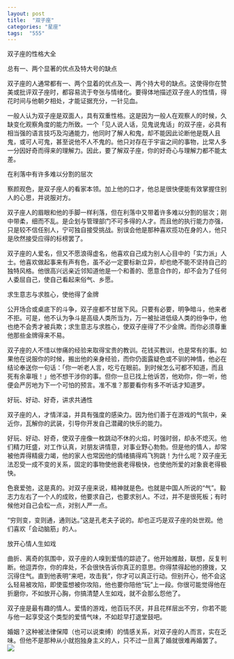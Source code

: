 ```yaml
---
layout: post
title:  "双子座"
categories: "星座"
tags:  "555"
---
```

双子座的性格大全

总有一、两个显著的优点及特大号的缺点

双子座的人通常都有一、两个显着的优点及一、两个持大号的缺点。这使得你在赞美或批评双子座时，都容易流于夸张与情绪化。要得体地描述双子座人的性情，得花时间与他朝夕相处，才能证据充分，一针见血。

一般人认为双子座是双面人，具有双重性格。这是因为一般人在观察人的时候，久缺变化观察角度的能力所致。一个「见人说人话，见鬼说鬼话」的双子座，必具有相当强的语言技巧及沟通能力，他同时了解人和鬼，却不能因此论断他是既人且鬼，或可人可鬼，甚至说他不人不鬼的。他只对存在于宇宙之间的事物，比常人多一分因好奇而得来的理解力。因此，要了解双子座，你的好奇心与理解力都不能太差。

在利落中有许多难以分割的层次

察颜观色，是双子座人的看家本领。加上他的口才，他总是很快便能有效掌握住别人的心思，并说服对方。

双子座人的眉眼和他的手脚一样利落，但在利落中又带着许多难以分割的层次；刚中带柔，细而不乱。是企划与管理部门不可多得的人才。而且他的执行能力亦强，只是较不信任别人，宁可独自接受挑战。别误会他是那种喜欢揽功在身的人，他只是欣然接受应得的标榜罢了。

双子座的人爱名，但又不愿浪得虚名，他喜欢自己成为别人心目中的「实力派」人士。他喜欢做起事来有声有色，虽不必一定要标新立异，却也绝不能不坚持自己的独特风格。他很高兴远亲近邻知道他是一个和善的、愿意合作的，却不会为了任何人委屈自己，使自己看起来俗气、乡愿。

求生意志与求胜心，使他得了金牌

公开场合或桌底下的斗争，双子座都不甘居下风。只要有必要，明争暗斗，他来者不拒。可是，他不认为争斗是高级人类所当为，万一被扯进低级人类的纷争中，他也绝不会秀才被兵欺；求生意志与求胜心，使双子座得了不少金牌。而你必须尊重他那些金牌得来不易。

双子座的人不惜以惨痛的经验来取得宝贵的教训。花钱买教训，也是常有的事。如果他在说服你的时候，搬出他的亲身经验，而你仍面露疑色或不驯的神情，他必在结论奉送你一句话：「你一听老人言，吃亏在眼前。到时候怎么可都不知道，而且死有余辜哦！」他不想干涉你的事。但你一旦已找上他诉苦，他劝你，你一听，他便会严厉地为下一个可怕的预言。准不准？那要看你有多不听话才知道罗。

好玩、好动、好奇，讲求共通性

双子座的人，才情洋溢，并具有强度的感染力。因为他们善于在游戏的气氛中，亲近你，瓦解你的武装，引导你开发自己潜藏的快乐的能力。

好玩、好动、好奇，使双子座像一枚跳动不休的火焰，时强时弱，却永不熄灭。他们精力旺盛，对工作认真，对朋友讲情意，对事业野心勃勃。但是他的情人，却常被他弄得精疲力竭，他的家人也常因他的情绪搞得鸡飞狗跳！为什么呢？双子座无法忍受一成不变的关系，固定的事物使他衰老得极快，也使他所爱的对象衰老得极快。

色衰爱弛，这是真的。对双子座来说，精神就是色。也就是中国人所说的“气”。毅志力左右了一个人的成败，他要求自己，也要求别人。不过，并不是很死板；有时候他对自己会松一点，对别人严一点。

“穷则变，变则通，通则达。”这是孔老夫子说的。却也正巧是双子座的处世观。他们喜欢「会动脑筋」的人。

放开心情人生如戏

曲折、离奇的氛围中，双子座的人嗅到爱情的踪迹了。他开始推敲，联想，反复判断。他逗弄你，你的痒处，不会很快告诉你真正的意思。你得禁得起他的撩拨，又沉得住气。直到他表明“来吧，攻击我”，你才可以真正行动。但别开心，他不会这么轻易被攻陷，即使蛮想被你攻陷，他也要你陪他“玩”上一段。你很可能觉得他在折磨你，不如放开心胸，你搞清楚人生如戏，就不会那么怨他了。

双子座是最有趣的情人。爱情的游戏，他百玩不厌，并且花样层出不穷，你若不能与他一起享受这个类型的爱情气味，不如趁早打退堂鼓吧。

婚姻？这种被法律保障（也可以说束缚）的情感关系，对双子座的人而言，实在乏味。但他不是那种从小就抱独身主义的人，只不过一旦离了婚就很难再婚罢了。
![](http://img0.imgtn.bdimg.com/it/u=1302076033,3831661557&fm=27&gp=0.jpg)